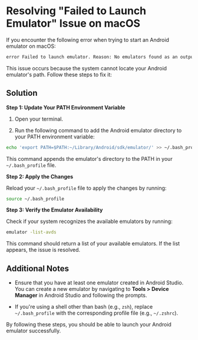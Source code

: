 # Resolving "Failed to Launch Emulator" Issue on macOS

If you encounter the following error when trying to start an Android emulator on macOS:

```bash
error Failed to launch emulator. Reason: No emulators found as an output of `emulator -list-avds`
```

This issue occurs because the system cannot locate your Android emulator's path. Follow these steps to fix it:

## Solution

**Step 1: Update Your PATH Environment Variable**

1. Open your terminal.

2. Run the following command to add the Android emulator directory to your PATH environment variable:

```bash
echo 'export PATH=$PATH:~/Library/Android/sdk/emulator/' >> ~/.bash_profile
```

This command appends the emulator's directory to the PATH in your `~/.bash_profile` file.

**Step 2: Apply the Changes**

Reload your `~/.bash_profile` file to apply the changes by running:

```bash
source ~/.bash_profile
```

**Step 3: Verify the Emulator Availability**

Check if your system recognizes the available emulators by running:

```bash
emulator -list-avds
```

This command should return a list of your available emulators. If the list appears, the issue is resolved.

## Additional Notes

- Ensure that you have at least one emulator created in Android Studio. You can create a new emulator by navigating to **Tools > Device Manager** in Android Studio and following the prompts.

- If you're using a shell other than bash (e.g., `zsh`), replace `~/.bash_profile` with the corresponding profile file (e.g., `~/.zshrc`).

By following these steps, you should be able to launch your Android emulator successfully.
